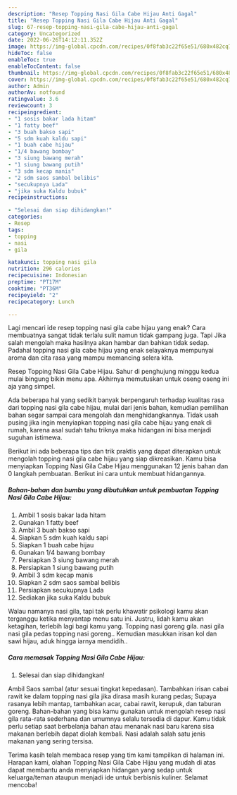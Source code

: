 ```yaml
---
description: "Resep Topping Nasi Gila Cabe Hijau Anti Gagal"
title: "Resep Topping Nasi Gila Cabe Hijau Anti Gagal"
slug: 67-resep-topping-nasi-gila-cabe-hijau-anti-gagal
category: Uncategorized
date: 2022-06-26T14:12:11.352Z
image: https://img-global.cpcdn.com/recipes/0f8fab3c22f65e51/680x482cq70/topping-nasi-gila-cabe-hijau-foto-resep-utama.jpg
hideToc: false
enableToc: true
enableTocContent: false
thumbnail: https://img-global.cpcdn.com/recipes/0f8fab3c22f65e51/680x482cq70/topping-nasi-gila-cabe-hijau-foto-resep-utama.jpg
cover: https://img-global.cpcdn.com/recipes/0f8fab3c22f65e51/680x482cq70/topping-nasi-gila-cabe-hijau-foto-resep-utama.jpg
author: Admin
authorAv: notfound
ratingvalue: 3.6
reviewcount: 3
recipeingredient:
- "1 sosis bakar lada hitam"
- "1 fatty beef"
- "3 buah bakso sapi"
- "5 sdm kuah kaldu sapi"
- "1 buah cabe hijau"
- "1/4 bawang bombay"
- "3 siung bawang merah"
- "1 siung bawang putih"
- "3 sdm kecap manis"
- "2 sdm saos sambal belibis"
- "secukupnya Lada"
- "jika suka Kaldu bubuk"
recipeinstructions:

- "Selesai dan siap dihidangkan!"
categories:
- Resep
tags:
- topping
- nasi
- gila

katakunci: topping nasi gila 
nutrition: 296 calories
recipecuisine: Indonesian
preptime: "PT17M"
cooktime: "PT36M"
recipeyield: "2"
recipecategory: Lunch

---
```



Lagi mencari ide resep topping nasi gila cabe hijau yang enak? Cara membuatnya sangat tidak terlalu sulit namun tidak gampang juga. Tapi Jika salah mengolah maka hasilnya akan hambar dan bahkan tidak sedap. Padahal topping nasi gila cabe hijau yang enak selayaknya mempunyai aroma dan cita rasa yang mampu memancing selera kita.


Resep Topping Nasi Gila Cabe Hijau. Sahur di penghujung minggu kedua mulai bingung bikin menu apa. Akhirnya memutuskan untuk oseng oseng ini aja yang simpel.

Ada beberapa hal yang sedikit banyak berpengaruh terhadap kualitas rasa dari topping nasi gila cabe hijau, mulai dari jenis bahan, kemudian pemilihan bahan segar sampai cara mengolah dan menghidangkannya. Tidak usah pusing jika ingin menyiapkan topping nasi gila cabe hijau yang enak di rumah, karena asal sudah tahu triknya maka hidangan ini bisa menjadi suguhan istimewa.


Berikut ini ada beberapa tips dan trik praktis yang dapat diterapkan untuk mengolah topping nasi gila cabe hijau yang siap dikreasikan. Kamu bisa menyiapkan Topping Nasi Gila Cabe Hijau menggunakan 12 jenis bahan dan 0 langkah pembuatan. Berikut ini cara untuk membuat hidangannya.

<!--inarticleads1-->

##### Bahan-bahan dan bumbu yang dibutuhkan untuk pembuatan Topping Nasi Gila Cabe Hijau:

1. Ambil 1 sosis bakar lada hitam
1. Gunakan 1 fatty beef
1. Ambil 3 buah bakso sapi
1. Siapkan 5 sdm kuah kaldu sapi
1. Siapkan 1 buah cabe hijau
1. Gunakan 1/4 bawang bombay
1. Persiapkan 3 siung bawang merah
1. Persiapkan 1 siung bawang putih
1. Ambil 3 sdm kecap manis
1. Siapkan 2 sdm saos sambal belibis
1. Persiapkan secukupnya Lada
1. Sediakan jika suka Kaldu bubuk


Walau namanya nasi gila, tapi tak perlu khawatir psikologi kamu akan terganggu ketika menyantap menu satu ini. Justru, lidah kamu akan ketagihan, terlebih lagi bagi kamu yang. Topping nasi goreng gila. nasi gila nasi gila pedas topping nasi goreng.. Kemudian masukkan irisan kol dan sawi hijau, aduk hingga iarnya mendidih.. 

<!--inarticleads2-->

##### Cara memasak Topping Nasi Gila Cabe Hijau:


1. Selesai dan siap dihidangkan!

Ambil Saos sambal (atur sesuai tingkat kepedasan). Tambahkan irisan cabai rawit ke dalam topping nasi gila jika dirasa masih kurang pedas; Supaya rasanya lebih mantap, tambahkan acar, cabai rawit, kerupuk, dan taburan goreng. Bahan-bahan yang bisa kamu gunakan untuk mengolah resep nasi gila rata-rata sederhana dan umumnya selalu tersedia di dapur. Kamu tidak perlu setiap saat berbelanja bahan atau menanak nasi baru karena sisa makanan berlebih dapat diolah kembali. Nasi adalah salah satu jenis makanan yang sering tersisa. 

Terima kasih telah membaca resep yang tim kami tampilkan di halaman ini. Harapan kami, olahan Topping Nasi Gila Cabe Hijau yang mudah di atas dapat membantu anda menyiapkan hidangan yang sedap untuk keluarga/teman ataupun menjadi ide untuk berbisnis kuliner. Selamat mencoba!
